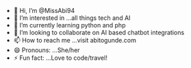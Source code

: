 - 👋 Hi, I’m @MissAbi94
- 👀 I’m interested in ...all things tech and AI
- 🌱 I’m currently learning python and php
- 💞️ I’m looking to collaborate on AI based chatbot integrations
- 📫 How to reach me ...visit abitogunde.com
- 😄 Pronouns: ...She/her
- ⚡ Fun fact: ...Love to code/travel!

<!---
MissAbi94/MissAbi94 is a ✨ special ✨ repository because its `README.md` (this file) appears on your GitHub profile.
You can click the Preview link to take a look at your changes.
--->
